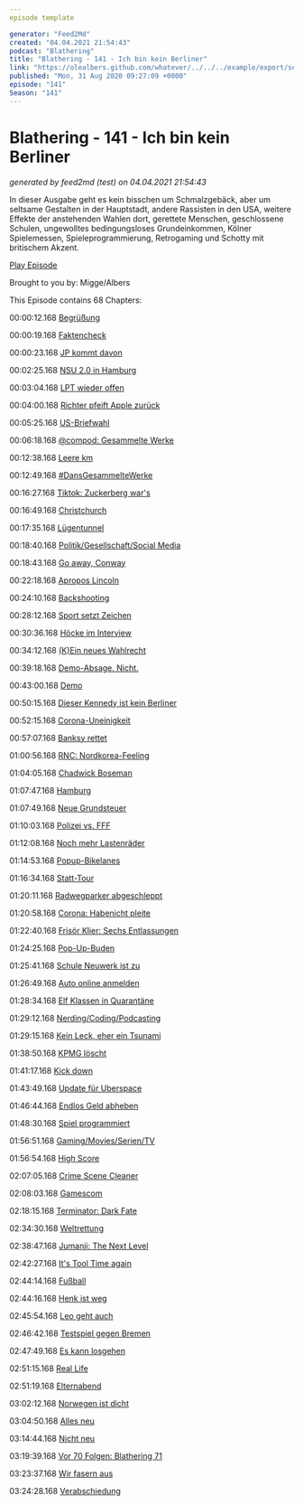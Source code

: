 ```yaml
---
episode template

generator: "Feed2Md"
created: "04.04.2021 21:54:43"
podcast: "Blathering"
title: "Blathering - 141 - Ich bin kein Berliner"
link: "https://olealbers.github.com/whatever/../../../example/export/seasons/5/2020/8/Blathering - 141 - Ich bin kein Berliner.md"
published: "Mon, 31 Aug 2020 09:27:09 +0000"
episode: "141"
Season: "141"
---
```


# Blathering - 141 - Ich bin kein Berliner
_generated by feed2md (test) on 04.04.2021 21:54:43_

In dieser Ausgabe geht es kein bisschen um Schmalzgebäck, aber um seltsame Gestalten in der Hauptstadt, andere Rassisten in den USA, weitere Effekte der anstehenden Wahlen dort, gerettete Menschen, geschlossene Schulen, ungewolltes bedingungsloses Grundeinkommen, Kölner Spielemessen, Spieleprogrammierung, Retrogaming und Schotty mit britischem Akzent.

[Play Episode](https://www.blathering.de/podlove/file/1320/s/feed/c/mp3/blathering_141.mp3)

Brought to you by: Migge/Albers

This Episode contains 68 Chapters:


00:00:12.168 [Begrüßung]()

00:00:19.168 [Faktencheck]()

00:00:23.168 [JP kommt davon](https://twitter.com/zugkatze/status/1298920134082519045)

00:02:25.168 [NSU 2.0 in Hamburg](https://www.sueddeutsche.de/politik/nsu-2-0-polizei-hamburg-berlin-1.5010893)

00:03:04.168 [LPT wieder offen](https://taz.de/Tierversuchslabor-darf-wieder-oeffnen/!5704266/)

00:04:00.168 [Richter pfeift Apple zurück](https://arstechnica.com/gaming/2020/08/judge-issues-restraining-order-protecting-unreal-engine-development-on-ios/)

00:05:25.168 [US-Briefwahl](https://www.tagesschau.de/ausland/usa-postchef-dejoy-anhoerung-101.html)

00:06:18.168 [@compod: Gesammelte Werke](https://twitter.com/search?q=(from%3Acompod)%20(%40blathering_pod)%20until%3A2020-08-30%20since%3A2020-08-24&src=typed_query&f=live)

00:12:38.168 [Leere km]()

00:12:49.168 [#DansGesammelteWerke](https://twitter.com/search?q=(from%3Aevildanwallace)%20(%40blathering_pod)%20until%3A2020-08-30%20since%3A2020-08-24&src=typed_query&f=live)

00:16:27.168 [Tiktok: Zuckerberg war's](https://www.zdnet.de/88382270/zuckerberg-soll-zu-aktionen-gegen-tiktok-aufgerufen-haben/)

00:16:49.168 [Christchurch](https://www.tagesschau.de/ausland/christchurch-attentaeter-neuseeland-urteil-101.html)

00:17:35.168 [Lügentunnel](https://twitter.com/thhindrichs/status/1298973180212793344)

00:18:40.168 [Politik/Gesellschaft/Social Media]()

00:18:43.168 [Go away, Conway](https://taz.de/Zum-Rueckzug-von-Trumps-Beraterin-Conway/!5704213/)

00:22:18.168 [Apropos Lincoln](https://uebermedien.de/52415/besser-genau-hinsehen-wer-und-was-hinter-dem-lincoln-project-steckt/)

00:24:10.168 [Backshooting](https://www.tagesschau.de/ausland/wisonsin-polizei-schuesse-schwarzer-reaktionen-101.html)

00:28:12.168 [Sport setzt Zeichen](https://twitter.com/jimmykimmel/status/1299217931838976000)

00:30:36.168 [Höcke im Interview](https://threadreaderapp.com/thread/1298182836692881408)

00:34:12.168 [(K)Ein neues Wahlrecht](https://www.deutschlandfunk.de/der-tag-das-wahlrechtsrefoermchen.3415.de.html?dram:article_id=483062)

00:39:18.168 [Demo-Absage. Nicht.](https://www.t-online.de/nachrichten/deutschland/id_88463032/-corona-rebellen-wollen-trotz-demo-verbot-nach-berlin-reisen.html)

00:43:00.168 [Demo](https://www.rnd.de/politik/sorgen-wurden-wahr-corona-demo-mit-sturm-auf-den-reichstag-QF6VWMMHHJA7ZPXRNG4KORCKWA.html)

00:50:15.168 [Dieser Kennedy ist kein Berliner](https://www.t-online.de/nachrichten/deutschland/id_88479912/corona-demo-wie-konnte-impf-gegner-robert-f-kennedy-nach-berlin-einreisen-.html)

00:52:15.168 [Corona-Uneinigkeit](https://www.deutschlandfunk.de/der-tag-corona-einigung-haseloff-gegen-alle.3415.de.html?dram:article_id=483132)

00:57:07.168 [Banksy rettet](https://www.derstandard.at/story/2000119667578/von-banksy-gestiftetes-rettungsschiff-louise-michel-mit-mehr-als-200)

01:00:56.168 [RNC: Nordkorea-Feeling](https://twitter.com/nkbk_gent/status/1298327049728405505)

01:04:05.168 [Chadwick Boseman](https://de.wikipedia.org/wiki/Chadwick_Boseman)

01:07:47.168 [Hamburg]()

01:07:49.168 [Neue Grundsteuer](https://www.ndr.de/fernsehen/sendungen/hamburg_journal/Finanzsenator-Andreas-Dressel-zur-neuen-Grundsteuer,hamj99222.html)

01:10:03.168 [Polizei vs. FFF](https://twitter.com/FridayForFuture/status/1298381150109540352)

01:12:08.168 [Noch mehr Lastenräder](https://twitter.com/fhh_umwelt/status/1298889015312158720)

01:14:53.168 [Popup-Bikelanes](https://www.hamburg.de/fahrradfahren-in-hamburg/14227874/pop-up-bikelanes/)

01:16:34.168 [Statt-Tour](https://statt-tour.de/)

01:20:11.168 [Radwegparker abgeschleppt](https://hamburg1.de/nachrichten/45983/Zahlreiche_Falschparker_auf_Rad_und_Gehwegen.html)

01:20:58.168 [Corona: Habenicht pleite](https://www.ndr.de/fernsehen/sendungen/hamburg_journal/Kostuemverleih-wegen-Corona-Krise-insolvent,hamj99220.html)

01:22:40.168 [Frisör Klier: Sechs Entlassungen](https://www.ndr.de/fernsehen/sendungen/hamburg_journal/Friseurkette-Klier-will-Betriebsraetinnen-kuendigen,hamj99278.html)

01:24:25.168 [Pop-Up-Buden](https://www.ndr.de/fernsehen/sendungen/hamburg_journal/Stadt-genehmigt-Pop-up-Buden-fuer-Schausteller,hamj99368.html)

01:25:41.168 [Schule Neuwerk ist zu](https://www.ndr.de/fernsehen/sendungen/hamburg_journal/Inselschule-auf-Neuwerk-schliesst,hamj99420.html)

01:26:49.168 [Auto online anmelden](https://hamburg1.de/nachrichten/45964/Online_KFZ_Zulassungsstelle_eroeffnet.html)

01:28:34.168 [Elf Klassen in Quarantäne](https://hamburg1.de/nachrichten/45993/Wilhelmsburg_11_Schulklassen_in_Quarantaene.html)

01:29:12.168 [Nerding/Coding/Podcasting]()

01:29:15.168 [Kein Leck, eher ein Tsunami](https://logbuch-netzpolitik.de/lnp357-wie-autocorrect-wie-schlimmer)

01:38:50.168 [KPMG löscht](https://www.golem.de/news/teams-kpmg-loescht-aus-versehen-chats-von-145-000-angestellten-2008-150457.html)

01:41:17.168 [Kick down](https://twitter.com/stammtischphilo/status/1298154886828302336)

01:43:49.168 [Update für Uberspace](https://twitter.com/sendegate/status/1299998128200970241)

01:46:44.168 [Endlos Geld abheben](https://www.golem.de/news/geldautomaten-geldregen-durch-software-fehler-2008-150510.html)

01:48:30.168 [Spiel programmiert](https://twitter.com/tmigge/status/1300130048872153089)

01:56:51.168 [Gaming/Movies/Serien/TV]()

01:56:54.168 [High Score](https://twitter.com/stammtischphilo/status/1297635316279451651)

02:07:05.168 [Crime Scene Cleaner](https://twitter.com/GermanAtPompey/status/1298682642968326145)

02:08:03.168 [Gamescom](https://twitter.com/stammtischphilo/status/1299018269496684544)

02:18:15.168 [Terminator: Dark Fate](https://de.wikipedia.org/wiki/Terminator:_Dark_Fate)

02:34:30.168 [Weltrettung](https://twitter.com/stammtischphilo/status/1299799925371305984)

02:38:47.168 [Jumanji: The Next Level](https://de.wikipedia.org/wiki/Jumanji:_The_Next_Level)

02:42:27.168 [It's Tool Time again](https://www.derstandard.at/story/2000119589011/hoer-mal-wer-da-haemmert-stars-bekommen-eigene-heimwerker-sendung?ref=rss)

02:44:14.168 [Fußball]()

02:44:16.168 [Henk ist weg](https://twitter.com/fcstpauli/status/1299278217195524098)

02:45:54.168 [Leo geht auch](https://twitter.com/fcstpauli/status/1297912336678780928)

02:46:42.168 [Testspiel gegen Bremen](https://www.fcstpauli.com/news/der-fc-st-pauli-verliert-testspiel-gegen-werder-bremen-2021/)

02:47:49.168 [Es kann losgehen](https://www.hfv.de/artikel/hamburg-weiter-vorsichtig-ab-1-september-fussball-mit-30-personen-im-training-und-wettkampf-moeglich/)

02:51:15.168 [Real Life]()

02:51:19.168 [Elternabend](https://twitter.com/tmigge/status/1298318060244393984)

03:02:12.168 [Norwegen ist dicht](https://www.visitnorway.de/reiseplanung/coronavirus-und-reisen-nach-norwegen/)

03:04:50.168 [Alles neu](https://twitter.com/tmigge/status/1299054079491141633)

03:14:44.168 [Nicht neu](https://twitter.com/tmigge/status/1299720181439229954)

03:19:39.168 [Vor 70 Folgen: Blathering 71](https://www.blathering.de/2019/03/blathering-071-humor-ist-wenn-man-trotzdem-lacht/)

03:23:37.168 [Wir fasern aus]()

03:24:28.168 [Verabschiedung]()


